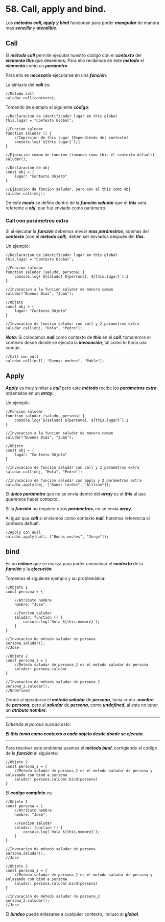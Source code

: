 # 58. Call, apply and bind.

Los ***métodos call, apply y bind*** funcionan para poder ***manipular*** de manera mas ***sencilla*** y ***atendible***.

## Call

El ***método call*** permite ejecutar nuestro código con el ***contexto*** del ***elemento this*** que deseemos; Para ello recibimos en este ***método*** el ***elemento*** como un ***parámetro***.

Para ello es ***necesario*** ejecutarse en una ***función***:

La sintaxis del ***call*** es:

~~~
//Metodo call
saludar.call(contexto);
~~~

Tomando de ejemplo el siguiente ***código***:

~~~
//Declaracion de identificador lugar en this global
this.lugar = "Contexto Global";

//Funcion saludar
function saludar () {
	//Impresion de this.lugar (Dependiendo del contexto)
	console.log(`${this.lugar}`);1
}

//Ejecucion comun de funcion (tomando como this el contexto default)
saludar();

//Declaracion de obj
const obj = {
	lugar: "Contexto Objeto"
}

//Ejecucion de funcion saludar, pero con el this como obj
saludar.call(obj);
~~~

De este ***modo*** se define dentro de la ***función saludar*** que el ***this*** sera referente a ***obj***, que fue enviado como parámetro.

### Call con parámetros extra

Si al ejecutar la ***función*** debemos enviar ***mas parámetros***, ademas del ***contexto*** (con el ***método call***), deben ser enviados después del ***this***.

Un ejemplo:

~~~
//Declaracion de identificador lugar en this global
this.lugar = "Contexto Global";

//Funcion saludar
function saludar (saludo, persona) {
	console.log(`${saludo} ${persona}, ${this.lugar}`);1
}

//Invocacion a la funcion saludar de manera comun
saludar("Buenos Dias", "Juan");

//Objeto
const obj = {
	lugar: "Contexto Objeto"
}

//Invocacion de funcion saludar con call y 2 parametros extra
saludar.call(obj, "Hola", "Pedro");
~~~

***Nota:*** Si colocamos ***null*** como contexto de ***this*** en el ***call***, tomaremos el contexto desde donde se ejecuta la ***invocación***, tal como lo haría una común.

~~~
//Call con null
saludar.call(null, "Buenas noches", "Pablo");
~~~

## Apply

***Apply*** es muy similar a ***call*** pero este ***método*** recibe los ***parámetros extra*** ordenados en un ***array***.

Un ejemplo:

~~~
//Funcion saludar
function saludar (saludo, persona) {
	console.log(`${saludo} ${persona}, ${this.lugar}`);1
}

//Invocacion a la funcion saludar de manera comun
saludar("Buenos Dias", "Juan");

//Objeto
const obj = {
	lugar: "Contexto Objeto"
}

//Invocacion de funcion saludar con call y 2 parametros extra
saludar.call(obj, "Hola", "Pedro");

//Invocacion de funcion saludar con apply y 2 parametros extra
saludar.apply(obj, ["Bunas tardes", "Allison"]);
~~~

El ***único parámetro*** que no se envía dentro del ***array*** es el ***this*** al que queremos hacer contexto.

Si la ***función*** no requiere otros ***parámetros***, no se envía ***array***.

Al igual que ***call*** si enviamos como contexto ***null***, haremos referencia al contexto defualt.

~~~
//Apply con null
saludar.apply(null, ["Bunas noches", "Jorge"]);
~~~

## bind

Es un ***enlace*** que se realiza para poder comunicar el ***contexto*** de la ***función*** y la ***ejecución***.

Tomemos el siguiente ejemplo y su problemática:

~~~
//Objeto 1
const persona = {

	//Atributo nombre
	nombre: "Jose",
	
	//Funcion saludar
	saludar: function () {
		console.log(`Hola ${this.nombre}`);
	}
}

//Invocacion de método saludar de persona
persona.saludar();
//Jose

//Objeto 2
const persona_2 = {
	//Metodo saludar de persona_2 es el metodo saludar de persona
	saludar: persona.saludar
}

//Invocacion de método saludar de persona_2
persona_2.saludar();
//Undefined
~~~

Donde al ejecutarse el ***método saludar*** de ***persona***, toma como ***.nombre*** de ***persona***, pero al ***saludar*** de ***persona***, como ***undefined***, al este no tener un ***atributo nombre***.

---

*Entienda el porque sucede esto*:

***El this toma como contexto a cada objeto desde donde se ejecuta***.

---

Para resolver este problema usamos el ***método bind***, corrigiendo el código de la ***función*** al siguiente:

~~~
//Objeto 2
const persona_2 = {
	//Metodo saludar de persona_2 es el metodo saludar de persona y enlazando con bind a persona
	saludar: persona.saludar.bind(persona)
}
~~~

El ***codigo completo*** es:

~~~
//Objeto 1
const persona = {
	//Atributo nombre
	nombre: "Jose",

	//Funcion saludar
	saludar: function () {
		console.log(`Hola ${this.nombre}`);
	}
}

//Invocacion de método saludar de persona
persona.saludar();
//Jose

//Objeto 2
const persona_2 = {
	//Metodo saludar de persona_2 es el metodo saludar de persona y enlazando con bind a persona
	saludar: persona.saludar.bind(persona)
}

//Invocacion de método saludar de persona_2
persona_2.saludar();
//Jose
~~~

El ***bindeo*** puede enlazarse a cualquier contexto, incluso al ***global***.

